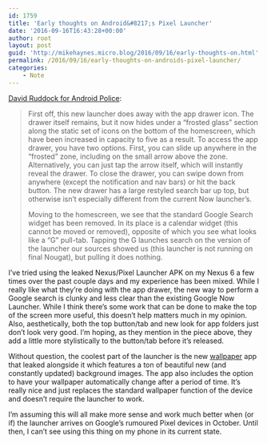 ```yaml
---
id: 1759
title: 'Early thoughts on Android&#8217;s Pixel Launcher'
date: '2016-09-16T16:43:28+00:00'
author: root
layout: post
guid: 'http://mikehaynes.micro.blog/2016/09/16/early-thoughts-on.html'
permalink: /2016/09/16/early-thoughts-on-androids-pixel-launcher/
categories:
    - Note
---
```


[David Ruddock for Android Police](https://www.androidpolice.com/2016/08/01/exclusive-this-is-googles-new-nexus-launcher-that-may-debut-on-the-2016-nexus-phones/):

> First off, this new launcher does away with the app drawer icon. The drawer itself remains, but it now hides under a “frosted glass” section along the static set of icons on the bottom of the homescreen, which have been increased in capacity to five as a result. To access the app drawer, you have two options. First, you can slide up anywhere in the “frosted” zone, including on the small arrow above the zone. Alternatively, you can just tap the arrow itself, which will instantly reveal the drawer. To close the drawer, you can swipe down from anywhere (except the notification and nav bars) or hit the back button. The new drawer has a large restyled search bar up top, but otherwise isn’t especially different from the current Now launcher’s.
> 
>  Moving to the homescreen, we see that the standard Google Search widget has been removed. In its place is a calendar widget (this cannot be moved or removed), opposite of which you see what looks like a “G” pull-tab. Tapping the G launches search on the version of the launcher our sources showed us (this launcher is not running on final Nougat), but pulling it does nothing.

I’ve tried using the leaked Nexus/Pixel Launcher APK on my Nexus 6 a few times over the past couple days and my experience has been mixed. While I really like what they’re doing with the app drawer, the new way to perform a Google search is clunky and less clear than the existing Google Now Launcher. While I think there’s some work that can be done to make the top of the screen more useful, this doesn’t help matters much in my opinion. Also, aesthetically, both the top button/tab and new look for app folders just don’t look very good. I’m hoping, as they mention in the piece above, they add a little more stylistically to the button/tab before it’s released.

Without question, the coolest part of the launcher is the new [wallpaper](http://www.androidcentral.com/googles-fancy-new-wallpaper-app-best-thing-about-its-leaked-pixel-launcher) app that leaked alongside it which features a ton of beautiful new (and constantly updated) background images. The app also includes the option to have your wallpaper automatically change after a period of time. It’s really nice and just replaces the standard wallpaper function of the device and doesn’t require the launcher to work.

I’m assuming this will all make more sense and work much better when (or if) the launcher arrives on Google’s rumoured Pixel devices in October. Until then, I can’t see using this thing on my phone in its current state.
